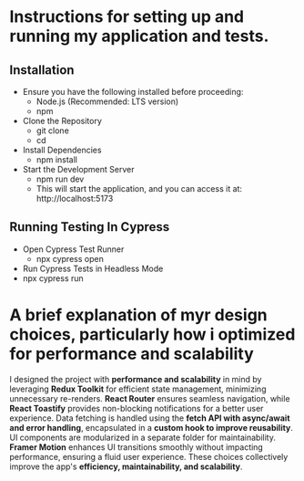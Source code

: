 # Instructions for setting up and running my application and tests.

## Installation
- Ensure you have the following installed before proceeding:
   - Node.js (Recommended: LTS version)
   - npm
- Clone the Repository
   - git clone <repo-url>
   - cd <your-project-folder>
- Install Dependencies
   - npm install
-  Start the Development Server
   - npm run dev
   - This will start the application, and you can access it at: http://localhost:5173


## Running Testing In Cypress
- Open Cypress Test Runner
  - npx cypress open
-  Run Cypress Tests in Headless Mode
  - npx cypress run


# A brief explanation of myr design choices, particularly how i optimized for performance and scalability

I designed the project with **performance and scalability** in mind by leveraging **Redux Toolkit** for efficient state management, minimizing unnecessary re-renders. **React Router** ensures seamless navigation, while **React Toastify** provides non-blocking notifications for a better user experience. Data fetching is handled using the **fetch API with async/await and error handling**, encapsulated in a **custom hook to improve reusability**. UI components are modularized in a separate folder for maintainability. **Framer Motion** enhances UI transitions smoothly without impacting performance, ensuring a fluid user experience. These choices collectively improve the app's **efficiency, maintainability, and scalability**.

